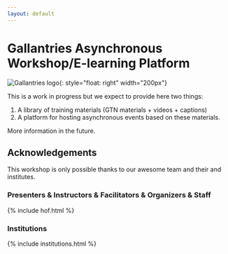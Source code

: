 ```yaml
---
layout: default
---
```


# Gallantries Asynchronous Workshop/E-learning Platform

![Gallantries logo](https://gallantries.github.io/assets/images/gallantries-logo-inverted.svg){: style="float: right" width="200px"}


This is a work in progress but we expect to provide here two things:

1. A library of training materials (GTN materials + videos + captions)
2. A platform for hosting asynchronous events based on these materials.

More information in the future.

## Acknowledgements

This workshop is only possible thanks to our awesome team and their and institutes.

### Presenters & Instructors & Facilitators & Organizers & Staff

{% include hof.html %}

### Institutions

{% include institutions.html %}
